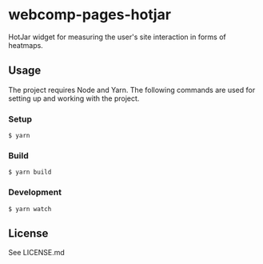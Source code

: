 # webcomp-pages-hotjar

HotJar widget for measuring the user's site interaction in forms of heatmaps.

## Usage

The project requires Node and Yarn. The following commands are used for setting up and working with the project.

### Setup

    $ yarn

### Build

    $ yarn build

### Development

    $ yarn watch

## License

See LICENSE.md